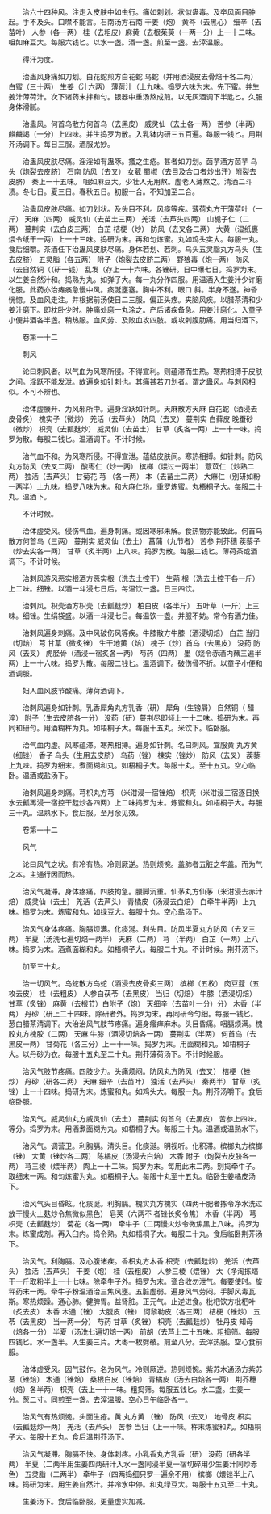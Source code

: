 <!-- { "loadSidebar": true } -->
　　治六十四种风。注走入皮肤中如虫行。痛如刺划。状似蛊毒。及卒风面目肿起。手不及头。口噤不能言。石南汤方石南 干姜（炮） 黄芩（去黑心） 细辛（去苗叶） 人参（各一两） 桂（去粗皮）麻黄（去根茱萸（一两一分）上一十二味。 咀如麻豆大。每服六钱匕。以水一盏。酒一盏。煎至一盏。去滓温服。

　　得汗为度。

　　治蛊风身痛如刀划。白花蛇煎方白花蛇 乌蛇（并用酒浸皮去骨焙干各二两） 白蜜（三十两） 生姜（汁六两） 薄荷汁（上九味。捣罗六味为末。先下蜜。并生姜汁薄荷汁。次下诸药末拌和匀。银器中重汤熬成煎。以无灰酒调下半匙匕。久服身体滑腻。

　　治蛊风。何首乌散方何首乌（去黑皮） 威灵仙（去土各一两） 苦参（半两） 麒麟竭（一分）上四味。并生捣罗为散。入乳钵内研三五百遍。每服一钱匕。用荆芥汤调下。每日三服。酒服尤妙。

　　治蛊风皮肤尽痛。淫淫如有蛊啄。搔之生疮。甚者如刀划。茵芋酒方茵芋 乌头（炮裂去皮脐） 石南 防风（去叉） 女葳 蜀椒（去目及合口者炒出汗）附裂去皮脐） 秦上一十五味。 咀如麻豆大。少壮人无用熬。虚老人薄熬之。清酒二斗渍。冬七日。夏三日。春秋五日。初服一合。不知加至二合。

　　治蛊风皮肤尽痛。如刀划状。及头目不利。风痰等疾。薄荷丸方干薄荷叶（一斤） 天麻（四两） 威灵仙（去苗土三两） 羌活（去芦头四两） 山栀子仁（二两） 蔓荆实（去白皮三两） 白芷 桔梗（炒） 防风（去叉各二两） 大黄（湿纸裹煨令纸干一两）上一十三味。捣研为末。再和匀炼蜜。丸如鸡头实大。每服一丸。食后细嚼。茶酒任下治蛊风皮肤尽痛。身体若划、若刺。乌头五灵脂丸方乌头（生去皮脐） 五灵脂（各五两） 附子（炮裂去皮脐二两） 野狼毒（炮一两） 防风（去自然铜（（研一钱） 乱发（存上一十六味。各锉研。日中曝七日。捣罗为末。以生姜自然汁和。捣熟为丸。如弹子大。每一丸分作四服。用温酒入生姜汁少许磨化服。此药亦治瘫痪急慢中风。痰涎壅塞。胸中不利。眼口 斜。半身不遂。神昏恍惚。及血风走注。并根据前汤使日二三服。偏正头疼。夹脑风疾。以腊茶清和少姜汁磨下。即枕卧少时。肿痛处磨一丸涂之。产后诸疾备急。用姜汁磨化。入童子小便并酒各半盏。稍热服。血风劳、及败血攻四肢。或攻刺腹肋痛。用当归酒下。

　　卷第一十二

　　刺风

　　论曰刺风者。以气血为风寒所侵。不得宣利。则蕴滞而生热。寒热相搏于皮肤之间。淫跃不能发泄。故遍身如针刺也。其痛甚若刀划者。谓之蛊风。与刺风相似。不可不辨也。

　　治体虚腠开、为风邪所中。遍身淫跃如针刺。天麻散方天麻 白花蛇（酒浸去皮骨炙） 槐实子（微炒） 羌活（去芦头） 防风（去叉） 蔓荆实 白藓皮 晚蚕砂（微炒） 枳壳（去瓤麸炒） 威灵仙（去苗土） 甘草（炙各一两）上一十一味。捣罗为散。每服二钱匕。温酒调下。不计时候。

　　治气血不和。为风寒所侵。不得宣泄。蕴结皮肤间。寒热相搏。如针刺。防风丸方防风（去叉二两） 酸枣仁（炒一两） 槟榔（煨过一两半） 薏苡仁（炒熟二两） 独活（去芦头） 甘菊花 芎 （各一两） 本（去苗土二两） 大麻仁（别研如粉一两半）上九味。捣罗八味为末。和大麻仁粉。重罗炼蜜。丸梧桐子大。每服二十丸。温酒下。

　　不计时候。

　　治体虚受风。侵伤气血。遍身刺痛。或因寒邪未解。食热物亦能致此。何首乌散方何首乌（三两） 蔓荆实 威灵仙（去土） 菖蒲（九节者） 苦参 荆芥穗 蒺藜子（炒去尖各一两） 甘草（炙半两）上八味。捣罗为散。每服二钱匕。薄荷茶或酒调下。不计时候。

　　治刺风游风恶实根酒方恶实根（洗去土控干） 生蒴 根（洗去土控干各一斤）上二味。细锉。以酒一斗浸七日后。每温饮一盏。日三四饮。

　　治刺风。枳壳酒方枳壳（去瓤麸炒） 柏白皮（各半斤） 五叶草（一斤）上三味。细锉。生绢袋盛。以酒一斗浸七日。每温饮一盏。并服不妨。常令有酒力佳。

　　治刺风遍身刺痛。及中风破伤风等疾。牛膝散方牛膝（酒浸切焙） 白芷 当归（切焙） 芎 甘草（微炙锉） 生干地黄（焙） 槐子（炒）首乌（去黑皮） 没药 防风（去叉） 虎胫骨（酒浸一宿炙各一两） 芍药（四两） 墨（烧令赤酒内蘸三遍半两）上一十六味。捣罗为散。每服二钱匕。温酒调下。破伤骨不折。以童子小便和酒调服。

　　妇人血风肢节酸痛。薄荷酒调下。

　　治刺风遍身如针刺。乳香犀角丸方乳香（研） 犀角（生镑屑） 自然铜（ 醋淬） 附子（生去皮脐各一分） 没药（研）蔓荆尽即倾上一十二味。捣研为末。再同和研匀。用酒糊杵为丸。如梧桐子大。每服十五丸。米饮下。临卧服。

　　治气血内虚。风寒蕴滞。寒热相搏。遍身如针刺。名曰刺风。宜服黄 丸方黄 （细锉） 香子 乌头（生用去皮脐） 乌药（锉） 楝实（锉炒） 防风（去叉） 蒺藜上九味。捣罗为细末。煮面糊和丸。如梧桐子大。每服十丸。至十五丸。空心临卧。温酒或盐汤下。

　　治刺风遍身刺痛。芎枳丸方芎 （米泔浸一宿锉焙） 枳壳（米泔浸三宿逐日换水去瓤再浸一宿控干麸炒各四两）上二味捣罗为末。炼蜜和丸。如梧桐子大。每服三十丸。温熟水下。食后服。至月余见效。

　　卷第一十二

　　风气

　　论曰风气之状。有冷有热。冷则厥逆。热则烦惋。盖肺者五脏之华盖。而为气之本。主通行因而热。

　　治风气凝滞。身体疼痛。四肢拘急。腰脚沉重。仙茅丸方仙茅（米泔浸去赤汁焙） 威灵仙（去土） 羌活（去芦头） 青橘皮（汤浸去白焙） 白牵牛半两）上九味。捣罗为末。炼蜜和丸。如绿豆大。每服十丸。空心盐汤下。

　　治风气身体疼痛。胸膈烦满。化痰涎。利头目。防风半夏丸方防风（去叉三两） 半夏（汤洗七遍切焙一两半） 天麻（二两） 芎 （半两） 白芷（一两）上八味。捣罗为末。酒煮面糊和丸。如梧桐子大。每服二十丸。不计时候。荆芥汤下。

　　加至三十丸。

　　治一切风气。乌蛇散方乌蛇（酒浸去皮骨炙三两） 槟榔（五枚） 肉豆蔻（五枚去皮） 桂（去粗皮） 人参白茯苓（去黑皮） 当归（切焙） 牛膝（酒浸切焙） 甘草（炙锉） 麻黄（去根节）白附子（炮） 天细辛（去苗叶一分）分） 木香（半两） 丹砂（研上二十四味。除研者外。捣罗为末。再同研令匀细。每服一钱匕。葱白腊茶清调下。大治治风气肢节疼痛。遍身瘙痒麻木。头目昏痛。咽膈烦满。槐胶丸方槐胶（二两） 天麻 牛膝（酒浸切焙各一两） 蔓荆实（半两） 何首乌（去黑皮一两） 甘菊花（各三分）上一十一味。捣罗为末。用面糊和丸。如梧桐子大。以丹砂为衣。每服十五丸至二十丸。荆芥薄荷汤下。不计时候服。

　　治风气肢节疼痛。四肢少力。头痛烦闷。防风丸方防风（去叉） 桔梗（锉炒） 丹砂（研各二两） 天麻 细辛（去苗叶） 独活（去芦头） 秦两半） 甘草（炙锉）上一十四味。捣研为末。炼蜜和丸。如鸡头大。每服一丸。荆芥汤嚼下。食后临卧服。

　　治风气。威灵仙丸方威灵仙（去土） 蔓荆实 何首乌（去黑皮） 苦参上四味。等分。捣罗为末。用酒煮面糊为丸。如梧桐子大。每服三十丸。温酒或温熟水下。

　　治风气。调营卫。利胸膈。清头目。化痰涎。明视听。化积滞。槟榔丸方槟榔（锉） 大黄（锉炒各二两） 陈橘皮（汤浸去白焙） 木香 附子（炮裂去皮脐各一两） 芎三棱（煨半两） 肉上一十二味。捣罗为末。每用此末二两。别捣牵牛子。取细末一两。和匀炼蜜为丸。如梧桐子大。每服十丸至十五丸。临卧生姜橘皮汤下。

　　治风气头目昏眩。化痰涎。利胸膈。槐实丸方槐实（四两干肥者拣令净水洗过放干慢火上麸炒令焦微似黑色） 皂荚（六两不 者锉长炙令焦） 木香（半两） 芎 枳壳（去瓤麸炒） 菊花（各一两） 牵牛子（二两慢火炒令微焦黑上八味。捣罗为末。炼蜜成剂。再入臼内。捣令熟。丸如梧桐子大。每服二十丸。食后临卧荆芥汤下。

　　治风气。利胸膈。及心腹诸疾。香枳丸方木香 枳壳（去瓤麸炒） 羌活（去芦头） 独活（去芦头） 干姜（炮） 桂（去粗皮） 人参三棱（煨锉） 大（净淘拣焙干一斤取粉半上一十七味。除牵牛子外。捣罗为末。瓷合收勿泄气。每要使时。旋秤药末一两。牵牛子粉温酒治三焦风壅。五脏虚弱。遍身风气劳闷。手脚风毒瓦斯。寒热烦躁。通心肺。健脾胃。益肾脏。正元气。止逆进食。枇杷饮方枇杷叶（炙去皮） 木香 木通（锉） 大腹皮（锉） 诃黎勒皮（各三两） 桔梗（锉炒） 五苓（去黑皮） 当一两一分） 芍药 甘草（炙锉） 枳壳（去瓤麸炒） 牡丹皮 知母（焙各一分） 半夏（汤洗七遍切焙一两） 前胡（去芦上二十五味。粗捣筛。每服四钱匕。水一盏半。入生姜三片。大枣一枚劈破。煎至八分。去滓热服。空心食前服。

　　治体虚受风。因气鼓作。名为风气。冷则厥逆。热则烦惋。紫苏木通汤方紫苏茎（锉焙） 木通（锉焙） 桑根白皮（锉焙） 青橘皮（汤去白焙各一两） 荆芥穗（焙）各半两） 枳壳（去上一十一味。粗捣筛。每服五钱匕。水二盏。生姜一分。葱二寸。同煎至一盏。去滓温服。空心日午临卧各一。

　　治风气有热烦惋。头面生疮。黄 丸方黄 （锉） 防风（去叉） 地骨皮 枳实（去瓤麸炒一两） 羌活（去芦头） 苦参 当归（上一十味。杵末炼蜜和丸。如梧桐子大。每服十五丸。食后温荆芥汤下。

　　治风气凝滞。胸膈不快。身体刺疼。小乳香丸方乳香（研） 没药（研各半两） 半夏（二两半用生姜四两研汁入水一盏同浸半夏一宿切碎用少生姜汁同炒赤色） 五灵脂（二两半） 牵牛子（四两捣细只罗一遍余不用） 槟榔（煨锉半上八味。捣研为末。用生姜自然汁。并冷水中停。和丸绿豆大。每服十五丸至二十丸。

　　生姜汤下。食后临卧服。更量虚实加减。

